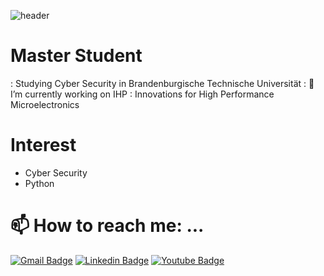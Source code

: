 ![header](https://capsule-render.vercel.app/api?type=transparent&color=random&height=200&text=Chaerin%20Kim&fontAlign=70&theme=radical)

# Master Student 
: Studying Cyber Security in Brandenburgische Technische Universität
: 🔭 I’m currently working on IHP : Innovations for High Performance Microelectronics

# Interest
- Cyber Security
- Python

# 📫 How to reach me: ...
  [![Gmail Badge](https://img.shields.io/badge/Gmail-d14836?style=flat-square&logo=Gmail&logoColor=white&link=mailto:chaerinkim808@gmail.com)](mailto:chaerinkim808@gmail.com)   [![Linkedin Badge](https://img.shields.io/badge/-LinkedIn-blue?style=flat-square&logo=Linkedin&logoColor=white&link=https://www.linkedin.com/in/https://www.linkedin.com/in/chaerin-kim-31b19b212/)](https://www.linkedin.com/in/https://www.linkedin.com/in/chaerin-kim-31b19b212/) [![Youtube Badge](https://img.shields.io/badge/Youtube-ff0000?style=flat-square&logo=youtube&link=https://www.youtube.com/channel/UCiJb2pjYBKhMekXfaoPuygQ)](https://www.youtube.com/channel/UCiJb2pjYBKhMekXfaoPuygQ)



<!--
**rnrn0909/rnrn0909** is a ✨ _special_ ✨ repository because its `README.md` (this file) appears on your GitHub profile.

Here are some ideas to get you started:

- 🔭 I’m currently working on ...
- 🌱 I’m currently learning ...
- 👯 I’m looking to collaborate on ...
- 🤔 I’m looking for help with ...
- 💬 Ask me about ...
- 📫 How to reach me: ...
- 😄 Pronouns: ...
- ⚡ Fun fact: ...
-->
